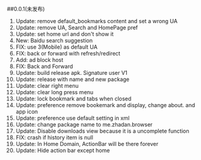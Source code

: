 ##0.0.1(未发布)
1. Update: remove default_bookmarks content and set a wrong UA
2. Update: remove UA, Search and HomePage pref
3. Update: set home url and don't show it
4. New: Baidu search suggestion
5. FIX: use 3(Mobile) as default UA
6. FIX: back or forward with refresh/redirect
7. Add: ad block host
8. FIX: Back and Forward
9. Update: build release apk. Signature user V1
10. Update: release with name and new package
11. Update: clear right menu
12. Update: clear long press menu
13. Update: lock bookmark and tabs when closed
14. Update: preference remove bookemark and display, change about. and app icon
15. Update: preference use default setting in xml 
16. Update: change package name to me.zhadan.browser
17. Update: Disable downloads view because it is a uncomplete function
18. FIX: crash if history item is null
19. Update: In Home Domain, ActionBar will be there forever
20. Update: Hide action bar except home
